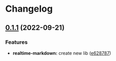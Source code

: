# Changelog

## [0.1.1](https://github.com/howtodoappdevelopment/blank-page/compare/todo-list-v0.1.0...todo-list-v0.1.1) (2022-09-21)


### Features

* **realtime-markdown:** create new lib ([e628787](https://github.com/howtodoappdevelopment/blank-page/commit/e628787dcf8a10149e70be4778974f44cb96c1c9))
